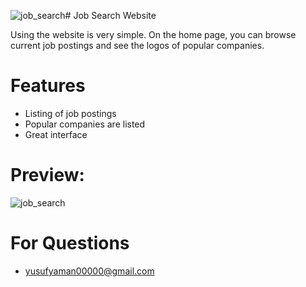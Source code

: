 ![job_search](https://github.com/yusufyaman07/job_search_website/assets/148998418/e2bbb9c6-9f38-4fe0-97ac-88a7ca8a179c)# Job Search Website


Using the website is very simple. On the home page, you can browse current job postings and see the logos of popular companies.

# Features

- Listing of job postings
- Popular companies are listed
- Great interface

# Preview:
![job_search](https://github.com/yusufyaman07/job_search_website/assets/148998418/63eb37a4-a9e8-46d0-9e2f-8f4da240b59a)


# For Questions
- yusufyaman00000@gmail.com
